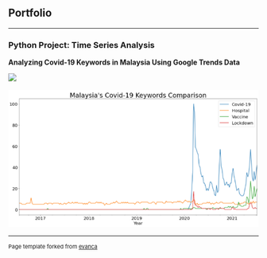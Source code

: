 ## Portfolio

---

### Python Project: Time Series Analysis

**Analyzing Covid-19 Keywords in Malaysia Using Google Trends Data**


[![](https://img.shields.io/badge/Jupyter-Open%20Notebook-FFA500?logo=Jupyter)](https://rachelyye.github.io/Jupyter%20Files/Malaysia's%20Covid-19%20Keywords.html)


<img src="images/Malaysia's Covid-19 Keywords.png"/>





---
<p style="font-size:11px">Page template forked from <a href="https://github.com/evanca/quick-portfolio">evanca</a></p>
<!-- Remove above link if you don't want to attibute -->
